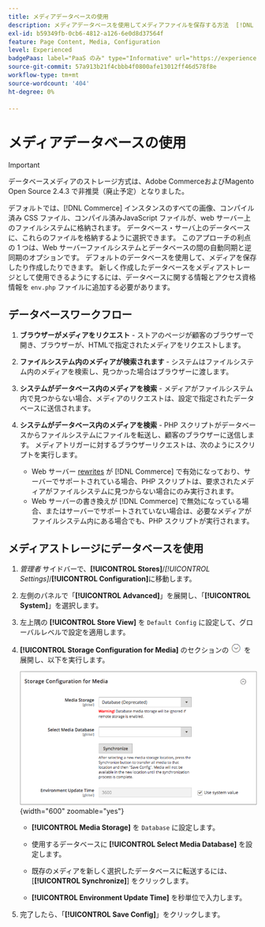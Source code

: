```yaml
---
title: メディアデータベースの使用
description: メディアデータベースを使用してメディアファイルを保存する方法  [!DNL Commerce]  説明します。
exl-id: b59349fb-0cb6-4812-a126-6e0d8d37564f
feature: Page Content, Media, Configuration
level: Experienced
badgePaas: label="PaaS のみ" type="Informative" url="https://experienceleague.adobe.com/ja/docs/commerce/user-guides/product-solutions" tooltip="Adobe Commerce on Cloud プロジェクト（Adobeが管理する PaaS インフラストラクチャ）およびオンプレミスプロジェクトにのみ適用されます。"
source-git-commit: 57a913b21f4cbbb4f0800afe13012ff46d578f8e
workflow-type: tm+mt
source-wordcount: '404'
ht-degree: 0%

---
```


# メディアデータベースの使用

>[!IMPORTANT]
>
>データベースメディアのストレージ方式は、Adobe CommerceおよびMagento Open Source 2.4.3 で非推奨（廃止予定）となりました。

デフォルトでは、[!DNL Commerce] インスタンスのすべての画像、コンパイル済み CSS ファイル、コンパイル済みJavaScript ファイルが、web サーバー上のファイルシステムに格納されます。 データベース・サーバ上のデータベースに、これらのファイルを格納するように選択できます。 このアプローチの利点の 1 つは、Web サーバーファイルシステムとデータベースの間の自動同期と逆同期のオプションです。 デフォルトのデータベースを使用して、メディアを保存したり作成したりできます。 新しく作成したデータベースをメディアストレージとして使用できるようにするには、データベースに関する情報とアクセス資格情報を `env.php` ファイルに追加する必要があります。

## データベースワークフロー

1. **ブラウザーがメディアをリクエスト** - ストアのページが顧客のブラウザーで開き、ブラウザーが、HTMLで指定されたメディアをリクエストします。

1. **ファイルシステム内のメディアが検索されます** - システムはファイルシステム内のメディアを検索し、見つかった場合はブラウザーに渡します。

1. **システムがデータベース内のメディアを検索** - メディアがファイルシステム内で見つからない場合、メディアのリクエストは、設定で指定されたデータベースに送信されます。

1. **システムがデータベース内のメディアを検索** - PHP スクリプトがデータベースからファイルシステムにファイルを転送し、顧客のブラウザーに送信します。 メディアトリガーに対するブラウザーリクエストは、次のようにスクリプトを実行します。

   - Web サーバー [rewrites](../merchandising-promotions/url-rewrite.md) が [!DNL Commerce] で有効になっており、サーバーでサポートされている場合、PHP スクリプトは、要求されたメディアがファイルシステムに見つからない場合にのみ実行されます。
   - Web サーバーの書き換えが [!DNL Commerce] で無効になっている場合、またはサーバーでサポートされていない場合は、必要なメディアがファイルシステム内にある場合でも、PHP スクリプトが実行されます。

## メディアストレージにデータベースを使用

1. _管理者_ サイドバーで、**[!UICONTROL Stores]**/_[!UICONTROL Settings]_/**[!UICONTROL Configuration]**&#x200B;に移動します。

1. 左側のパネルで「**[!UICONTROL Advanced]**」を展開し、「**[!UICONTROL System]**」を選択します。

1. 左上隅の **[!UICONTROL Store View]** を `Default Config` に設定して、グローバルレベルで設定を適用します。

1. **[!UICONTROL Storage Configuration for Media]** のセクションの ![&#x200B; 展開セレクター &#x200B;](../assets/icon-display-expand.png) を展開し、以下を実行します。

   ![&#x200B; 詳細設定 – メディアのストレージ設定 &#x200B;](./assets/database-storage-deprecated.png){width="600" zoomable="yes"}

   - **[!UICONTROL Media Storage]** を `Database` に設定します。

   - 使用するデータベースに **[!UICONTROL Select Media Database]** を設定します。

   - 既存のメディアを新しく選択したデータベースに転送するには、[**[!UICONTROL Synchronize]**] をクリックします。

   - **[!UICONTROL Environment Update Time]** を秒単位で入力します。

1. 完了したら、「**[!UICONTROL Save Config]**」をクリックします。
